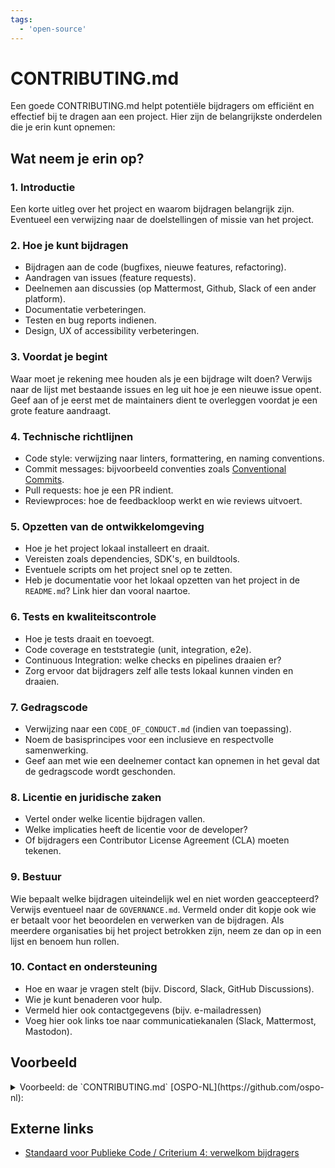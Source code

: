```yaml
---
tags:
  - 'open-source'
---
```

# CONTRIBUTING.md

Een goede CONTRIBUTING.md helpt potentiële bijdragers om efficiënt en effectief bij te dragen aan een project. Hier zijn de belangrijkste onderdelen die je erin kunt opnemen:

## Wat neem je erin op?

### 1. Introductie

Een korte uitleg over het project en waarom bijdragen belangrijk zijn. Eventueel een verwijzing naar de doelstellingen of missie van het project.

### 2. Hoe je kunt bijdragen

- Bijdragen aan de code (bugfixes, nieuwe features, refactoring).
- Aandragen van issues (feature requests).
- Deelnemen aan discussies (op Mattermost, Github, Slack of een ander platform).
- Documentatie verbeteringen.
- Testen en bug reports indienen.
- Design, UX of accessibility verbeteringen.

### 3. Voordat je begint

Waar moet je rekening mee houden als je een bijdrage wilt doen? Verwijs naar de lijst met bestaande issues en leg uit hoe je een nieuwe issue opent. Geef aan of je eerst met de maintainers dient te overleggen voordat je een grote feature aandraagt.

### 4. Technische richtlijnen

- Code style: verwijzing naar linters, formattering, en naming conventions.
- Commit messages: bijvoorbeeld conventies zoals [Conventional Commits](https://www.conventionalcommits.org/en/v1.0.0/).
- Pull requests: hoe je een PR indient.
- Reviewproces: hoe de feedbackloop werkt en wie reviews uitvoert.

### 5. Opzetten van de ontwikkelomgeving

- Hoe je het project lokaal installeert en draait.
- Vereisten zoals dependencies, SDK's, en buildtools.
- Eventuele scripts om het project snel op te zetten. 
- Heb je documentatie voor het lokaal opzetten van het project in de `README.md`? Link hier dan vooral naartoe.

### 6. Tests en kwaliteitscontrole

- Hoe je tests draait en toevoegt.
- Code coverage en teststrategie (unit, integration, e2e).
- Continuous Integration: welke checks en pipelines draaien er? 
- Zorg ervoor dat bijdragers zelf alle tests lokaal kunnen vinden en draaien.

### 7. Gedragscode

- Verwijzing naar een `CODE_OF_CONDUCT.md` (indien van toepassing). 
- Noem de basisprincipes voor een inclusieve en respectvolle samenwerking.
- Geef aan met wie een deelnemer contact kan opnemen in het geval dat de gedragscode wordt geschonden.

### 8. Licentie en juridische zaken

- Vertel onder welke licentie bijdragen vallen.
- Welke implicaties heeft de licentie voor de developer?
- Of bijdragers een Contributor License Agreement (CLA) moeten tekenen.

### 9. Bestuur

Wie bepaalt welke bijdragen uiteindelijk wel en niet worden geaccepteerd? Verwijs eventueel naar de `GOVERNANCE.md`. Vermeld onder dit kopje ook wie er betaalt voor het beoordelen en verwerken van de bijdragen. Als meerdere organisaties bij het project betrokken zijn, neem ze dan op in een lijst en benoem hun rollen.

### 10. Contact en ondersteuning

- Hoe en waar je vragen stelt (bijv. Discord, Slack, GitHub Discussions).
- Wie je kunt benaderen voor hulp. 
- Vermeld hier ook contactgegevens (bijv. e-mailadressen)
- Voeg hier ook links toe naar communicatiekanalen (Slack, Mattermost, Mastodon).

## Voorbeeld

<details>
  <summary>Voorbeeld: de `CONTRIBUTING.md` [OSPO-NL](https://github.com/ospo-nl):</summary>

```markdown showLineNumbers title="./CONTRIBUTING.md"
# Contributing Guide

> _Voor het maken van een eigen CONTRIBUTING kijk onderaan bij [Attribution](#attribution)_

Om te beginnen, hartelijk dank voor je interesse om bij te dragen aan dit OSPO-NL initiatief! Door
te delen in kennis en ervaring en samen te werken komen we tot 'best practices' en hulp om Open
Source projecten in Nederland goed te organiseren.

> **For non-Dutch native readers**: First off, thank you for your interest to contribute to this
> OSPO-NL initiative! By sharing knowledge and experiences and collaborate we'll be able to produce
> Best Practices and help to set up Open Source projects in The Netherlands. Because the gap between
> needs and knowledge in The Netherlands the content of this initiative will be mainly in Dutch.
>
> We are very sorry if this creates a feeling of not being inclusive ... which is of course against
> our [Code of Conduct](CODE_OF_CONDUCT.md); We would like to be as inclusive as possible!
>
> BUT to choose to write mainly in Dutch we will be more inclusive to the less equiped and Dutch
> native readers of our content and those are the primary focus of these practices. Nonetheless,
> much content is probably not managed here or produced inside these repositories but will be linked
> to or just translated summaries of content elsewhere.

Door deze richtlijnen te volgen, communiceer je dat je de tijd respecteert van de ontwikkelaars die
dit open source-project beheren en ontwikkelen. In ruil daarvoor moeten ze dat respect beantwoorden
bij het aanpakken van uw melding, het beoordelen van wijzigingen en het helpen afronden van uw pull
requests.

Houd een open geest! Het verbeteren van documentatie, melden van fouten, of bijdragen aandragen zijn
voorbeelden van nuttige bijdragen. Veel informatie is mogelijk al ergens beschikbaar, waarschijnlijk
in het Engels, en het verwijzen naar andere documentatie helpt ons allemaal. Helemaal als daar
samenvattingen (of volledige) vertalingen van in het Nederlands toegevoegd worden (daar of in dit
project)!

Mochten bijdragen niet voldoen aan deze richtlijnen dan houden wij ons de vrijheid om commentaren te
negeren en bijdragen te sluiten. Daarbij zullen wij verwijzen naar deze richtlijnen / Contributing
Guide.

> En als je het project leuk vindt, maar gewoon geen tijd hebt om bij te dragen, is dat prima. Er
> zijn andere eenvoudige manieren om het project te steunen en je waardering te tonen, waar we ook
> erg blij mee zijn:
>
> - Geef het project een ster
> - Tweet erover
> - Verwijs naar dit project in de readme van uw project
> - Noem het project op lokale meetups en vertel het aan je vrienden/collega's

## Basisregels

### Gedragscode

Dit project en iedereen die eraan deelneemt, wordt bestuurd door de [OSPO-NL
Gedragscode](CODE_OF_CONDUCT.md). Door deel te nemen, wordt van u verwacht dat u zich aan deze code
houdt. Gelieve onaanvaardbaar gedrag te melden volgens de
[Gedragscode#Handhaving](CODE_OF_CONDUCT.md#handhaving).

### Verwachtingen

Vrijwel alle content is beschreven in Markdown. Daarbij maken wij gebruik van MkDocs Material om
alle documentatie te publiceren. Bij gebruik van plaatjes is het fijn als de bron daarvan ook
onderdeel is van dit project ... en bij voorkeur in een open formaat. Dat betekent dat deze
aangepast en bijgewerkt kunnen worden zonder kosten te maken voor tools. Nogmaals: bij voorkeur.

- Zorg dat bijdragen cross-platform uitwisselbaar zijn: Windows, Mac, Linux.
- Zorg dat code en documentatie compleet is en voldoet aan de [styleguides](#styleguides).
- Maak issues aan voor elke grote wijziging en verbetering die je graag wilt maken. Bespreek de
  dingen transparant en vraag community feedback.
- Probeer bijdragen compact en klein te houden; dat draagt bij aan het behoud van overzicht en
  wijzigingen.
- Wees open naar nieuwe mensen en moedig nieuwe bijdragen aan van alle achtergronden.
- Issues behoren van een passend label te zijn voorzien:
  - `Bug` betekent een urgent probleem in de community of in de documentatie
  - `Enhancement` betekent een bijdrage voor uitbreiding
  - `Question` betekent een vraag

## Ik heb een vraag

> Als je een vraag wilt stellen, gaan we ervan uit dat je de beschikbare
> [documentatie](https://ospo-nl.github.io/kennisbank/) hebt gelezen.

Voordat je een vraag stelt, kun je het beste zoeken naar bestaande
[issues](https://github.com/ospo-nl/kennisbank/issues) die je kunnen helpen. Als u een geschikt
probleem hebt gevonden en nog steeds verduidelijking nodig heeft, kunt u uw vraag in dit nummer
schrijven. Het is ook raadzaam om eerst op internet naar antwoorden te zoeken.

Als je dan toch de behoefte voelt om een vraag te stellen en verduidelijking nodig hebt, raden we
het volgende aan:

- Open een [issue](https://github.com/ospo-nl/kennisbank/issues/new).
- Geef het issue een passend label (zie [verwachtingen](#verwachtingen)).
- Geef zoveel mogelijk context over waar je tegenaan loopt.
- Indien van toepassing: Lever technische afhankelijkheden die relevant lijken.

We zullen het probleem dan zo snel mogelijk in behandeling nemen.

## Ik wil bijdragen

> **Juridische mededeling**
>
> Wanneer u bijdraagt aan dit project, moet u ermee instemmen dat u 100% van de inhoud hebt
> geschreven, dat u over de benodigde rechten op de inhoud beschikt en dat de inhoud die u bijdraagt
> onder de projectlicentie mag worden geleverd.

### Issues melden

#### Voordat u een issue indient

Een goed issue zou er niet voor moeten zorgen dat anderen u moeten achtervolgen voor meer
informatie. Daarom vragen we u om dit zorgvuldig te onderzoeken, informatie te verzamelen en het
probleem in detail te beschrijven in uw melding.

- Zorg ervoor dat u de nieuwste versie gebruikt.
- Lees de [documentatie](https://ospo-nl.github.io/kennisbank/) aandachtig door en ontdek of de
  functionaliteit al wordt gedekt, misschien door een individuele configuratie.
- Voer een [zoekopdracht](https://github.com/ospo-nl/kennisbank/issues) uit om te zien of de
  verbetering al is voorgesteld. Als dit het geval is, voeg dan een opmerking toe aan de bestaande
  uitgave in plaats van een nieuwe te openen.

Voor dit moment is er alleen documentatie en zijn verdere voorbereidingen niet nodig. Mocht er ooit
tools en software componenten opgeleverd worden, dan is het van belang om de details daarvan ook
duidelijk te melden en te onderzoeken of het daadwerkelijk een probleem met die software is of dat
het wellicht toch een fout in uw omgeving is.

#### Hoe dien ik een goed issue in?

> U mag beveiligingsgerelateerde problemen, kwetsbaarheden of issues, inclusief gevoelige
> informatie, nooit melden aan de issue tracker of elders in het openbaar. In plaats daarvan moeten
> gevoelige bugs per e-mail naar <TODO> worden gestuurd.

We gebruiken GitHub-problemen om issue en fouten op te sporen. Als u een probleem met het project
tegenkomt:

- Open een [issue](https://github.com/ospo-nl/kennisbank/issues/new). (Omdat we op dit moment niet
  zeker weten of het een fout is of niet, vragen we je om nog niet over een fout te praten en het
  probleem niet te labelen.)
- Leg zo duidelijk mogelijk uit wat u verwacht of wens en geef suggesties voor invulling daarvan.
- Geef de informatie op die u in het vorige gedeelte hebt verzameld.

Zodra het is ingediend:

- Het projectteam zal het probleem dienovereenkomstig labelen.
- Een teamlid zal proberen het issue te begrijpen en op te volgen.

#### Meer hulp

Hier zijn een paar vriendelijke (maar Engelse) handleidingen voor meer hulp en achtergronden: [First
Timers Only](http://www.firsttimersonly.com/) en [Make A Pull Request](http://makeapullrequest.com/)

### Verbeteringen voorstellen

Deze sectie begeleidt u bij het indienen van een verbeteringssuggestie voor OSPO-NL, **inclusief
volledig nieuwe functies en kleine verbeteringen aan bestaande functionaliteit**. Door deze
richtlijnen te volgen, kunnen beheerders en de community uw suggestie begrijpen en gerelateerde
suggesties vinden.

#### Voordat u een verbetering indient

- Zorg ervoor dat u de nieuwste versie gebruikt.
- Lees de [documentatie](https://ospo-nl.github.io/kennisbank/) aandachtig door en ontdek of de
  functionaliteit al wordt gedekt, misschien door een individuele configuratie.
- Voer een [zoekopdracht](https://github.com/ospo-nl/kennisbank/issues) uit om te zien of de
  verbetering al is voorgesteld. Als dit het geval is, voeg dan een opmerking toe aan de bestaande
  uitgave in plaats van een nieuwe te openen.
- Ga na of uw idee past binnen de reikwijdte en doelstellingen van het project. Het is aan u om een
  sterk pleidooi te houden om de ontwikkelaars van het project te overtuigen van de voordelen van
  deze functie. Houd er rekening mee dat we functies willen die nuttig zijn voor de meerderheid van
  onze gebruikers en niet slechts voor een kleine subgroep. Als u zich slechts op een minderheid van
  gebruikers richt, overweeg dan om een bibliotheek met add-ons/plug-ins te schrijven.

#### Hoe dien ik een goede verbeteringssuggestie in?

Suggesties voor verbeteringen worden bijgehouden als [GitHub
issues](https://github.com/ospo-nl/kennisbank/issues).

- Gebruik een **duidelijke en beschrijvende titel** voor het probleem om de suggestie te
  identificeren.
- Geef een stapsgewijze beschrijving van de voorgestelde verbetering met zoveel mogelijk details.
- Beschrijf het huidige gedrag en leg uit welk gedrag je in plaats daarvan verwachtte te zien en
  waarom. Op dit punt kunt u ook zien welke alternatieven niet voor u werken.
- Misschien wilt u schermafbeeldingen en geanimeerde GIF's toevoegen die u helpen de stappen te
  demonstreren of aan te geven op welk onderdeel de suggestie betrekking heeft. U kunt deze tool
  gebruiken om GIF's op macOS en Windows op te nemen, en deze tool of deze tool op Linux.
- Leg uit waarom deze verbetering nuttig zou zijn voor de meeste gebruikers van OSPO-NL. Misschien
  wil je ook wijzen op de andere projecten die het beter hebben opgelost en die als inspiratie
  kunnen dienen.

## Review proces

Om wijzigingen goed te kunnen beheren, volgen en uit te leggen, volgen we een eenvoudig proces van
review en Pull Requests (PRs).

- Wijzigingen wordt nooit direct op de `main` branch gedaan, maar altijd in een 'feature' branch.
- Maak een Pull Request aan zodra je klaar bent. Of maak gelijk een Draft Pull Request aan nadat u
  uw feature branch hebt aangemaakt. Zodra uw wijzigingen klaar zijn voor review, wijzigt u uw Draft
  PR naar 'Ready for Review'.
- Een teamlid reviewt de wijzigingen in het Pull Request en geeft commentaar en/of goedkeuring
  (Approve).
- Na goedkeuring kan het Pull Request gemerged worden. Hiervoor wordt standaard 'Squash & Merge'
  gebruikt. In geval dat de PR door een teamlid is ingediend, reviewt een ander teamlid de PR maar
  wordt de merge overgelaten aan de auteur van de PR.
- Na de merge dienen bijbehorende issues bijgewerkt te worden zodat deze niet onnodig open blijven
  staan ofwel beantwoord worden.

## Styleguides

### Markdown

Alle documentatie moet 'machine-readable' zijn en tegelijk ook makkelijk leesbaar en onderhoudbaar
voor mensen. Daarom maken we gebruik van **Markdown**. Zie ook [GitHub
Markdown](https://docs.github.com/en/get-started/writing-on-github/getting-started-with-writing-and-formatting-on-github/basic-writing-and-formatting-syntax)
en de algemene [Markdown handleiding](https://www.markdownguide.org/basic-syntax/) (EN) (of zelfs de
originele [documentatie](https://daringfireball.net/projects/markdown/syntax)). De documentatie van
het gebruikte [Material for MkDocs](https://squidfunk.github.io/mkdocs-material/reference/) thema
benoemt de opmaak die extra wordt ondersteunt door het thema.

Alinea's worden op of binnen **100 karakters** afgekapt om versiebeheer per regel beheersbaar te
maken. Dit kan automatisch worden afgedwongen in tooling, bijv. [Rewrap in
VSCode](https://stkb.github.io/Rewrap/) (keyboard shortcut: `alt+Q`).

### Bestandsnamen

Alle bestandsnamen, zowel van bestanden (files) als van mappen (folders), komen terug in de URL van
de gepubliceerde documentatie ... en spaties zijn niet zo standaard voor URLs. Daarom worden er GEEN
spaties gebruikt in bestandsnamen. Deze worden vervangen door `_`, underscores. In het genereren van
de documentatie worden deze netjes vervangen door spaties zodat de layout er wel mooi en netjes uit
ziet! :muscle:

### Regeleinden
Er zijn meerdere manieren om regeleinden (Engels: line endings) te codificeren in bestanden. Voor
dit project horen die `LF` te zijn, zoals gebruikelijk voor de meeste projecten. Hiermee is
gegarandeerd dat op Linux, Windows en Mac OSX bestanden op dezelfde wijze worden gepresenteerd en
Pull Requests gemakkelijk zijn. Lokaal uitchecken met CRLF (in Windows) en commits met LF is
uiteraard toegestaan .. als het resultaat maar met LF in GitHub terecht komt :smile:

Zie ook [Blog: Mind the End of Your
Line](https://adaptivepatchwork.com/2012/03/01/mind-the-end-of-your-line/) en [GitHub Help on Line
Endings](https://docs.github.com/en/get-started/getting-started-with-git/configuring-git-to-handle-line-endings).

## Community

De OSPO-NL Community is nog in oprichting. Voor dit moment zijn er nog geen officiële kanalen en
samenwerkingsverbanden anders dan actief betrokken personen. Zie ook meer in de [over
ons](https://ospo-nl.github.io/kennisbank/Over_ons).

## Attribution

Een eigen CONTRIBUTING maken is niet echt moeilijk ... en toch ook weer wel. Inspiratie voor deze
variant komt van een
[template](https://github.com/nayafia/contributing-template/blob/HEAD/CONTRIBUTING-template.md) en
**contributing-gen**. [Genereer zelf](https://github.com/bttger/contributing-gen) (incl. CODE OF
CONDUCT) !
```

</details>

## Externe links

- [Standaard voor Publieke Code /  Criterium 4: verwelkom bijdragers](https://codefor.nl/community-translations-standard/nl/criteria/welcome-contributors.html)